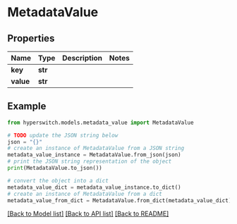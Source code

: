# MetadataValue


## Properties

Name | Type | Description | Notes
------------ | ------------- | ------------- | -------------
**key** | **str** |  | 
**value** | **str** |  | 

## Example

```python
from hyperswitch.models.metadata_value import MetadataValue

# TODO update the JSON string below
json = "{}"
# create an instance of MetadataValue from a JSON string
metadata_value_instance = MetadataValue.from_json(json)
# print the JSON string representation of the object
print(MetadataValue.to_json())

# convert the object into a dict
metadata_value_dict = metadata_value_instance.to_dict()
# create an instance of MetadataValue from a dict
metadata_value_from_dict = MetadataValue.from_dict(metadata_value_dict)
```
[[Back to Model list]](../README.md#documentation-for-models) [[Back to API list]](../README.md#documentation-for-api-endpoints) [[Back to README]](../README.md)


